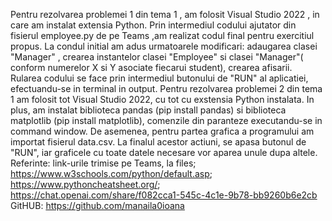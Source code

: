 Pentru rezolvarea problemei 1 din tema 1 , am folosit Visual Studio 2022 , in care am instalat extensia Python.
Prin intermediul codului ajutator din fisierul employee.py de pe Teams ,am realizat codul final pentru exercitiul propus.
La condul initial am adus urmatoarele modificari: adaugarea clasei "Manager" , crearea instantelor clasei "Employee" si clasei "Manager"( conform numerelor X si Y asociate fiecarui student), crearea afisarii. 
Rularea codului se face  prin intermediul butonului de "RUN" al aplicatiei, efectuandu-se in terminal in output. 
Pentru rezolvarea problemei 2 din tema 1 am folosit tot Visual Studio 2022, cu tot cu exstensia Python instalata.
In plus, am instalat biblioteca pandas (pip install pandas) si biblioteca matplotlib (pip install matplotlib), comenzile din paranteze executandu-se in command window.
De asemenea, pentru partea grafica a programului am importat fisierul data.csv.
La finalul acestor actiuni, se apasa butonul de "RUN", iar graficele cu toate datele necesare vor aparea unule dupa altele.
Referinte: link-urile trimise pe Teams, la files; https://www.w3schools.com/python/default.asp; https://www.pythoncheatsheet.org/; https://chat.openai.com/share/f082cca1-545c-4c1e-9b78-bb9260b6e2cb
GitHUB: https://github.com/manaila0ioana
